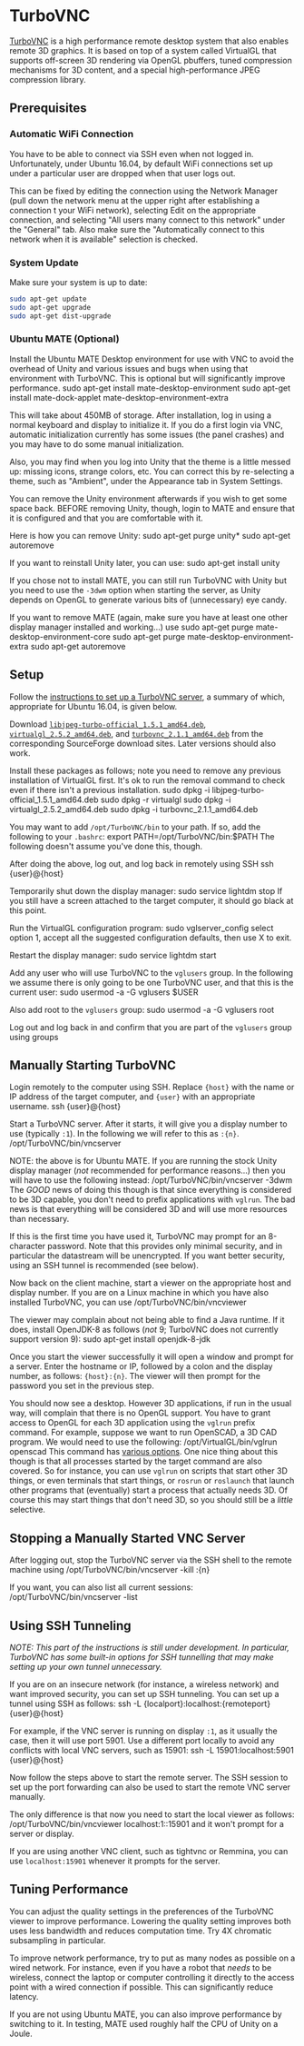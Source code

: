 TurboVNC
========
[TurboVNC][TurboVNC] is a high performance remote desktop system that also
enables remote 3D graphics. It is based on top of a system called VirtualGL
that supports off-screen 3D rendering via OpenGL pbuffers, tuned compression
mechanisms for 3D content, and a special high-performance JPEG compression
library.

Prerequisites
-------------

### Automatic WiFi Connection

You have to be able to connect via SSH even when not logged in. Unfortunately,
under Ubuntu 16.04, by default WiFi connections set up under a particular user
are dropped when that user logs out.

This can be fixed by editing the connection using the Network Manager (pull
down the network menu at the upper right after establishing a connection t
your WiFi network), selecting Edit on the appropriate connection, and selecting
"All users many connect to this network" under the "General" tab. Also make
sure the "Automatically connect to this network when it is available"
selection is checked.

### System Update

Make sure your system is up to date:
```bash
sudo apt-get update
sudo apt-get upgrade
sudo apt-get dist-upgrade
```

### Ubuntu MATE (Optional)

Install the Ubuntu MATE Desktop environment for use with VNC to avoid the
overhead of Unity and various issues and bugs when using that environment with
TurboVNC. This is optional but will significantly improve performance.
    sudo apt-get install mate-desktop-environment 
    sudo apt-get install mate-dock-applet mate-desktop-environment-extra

This will take about 450MB of storage. After installation, log in using a
normal keyboard and display to initialize it. If you do a first login via VNC,
automatic initialization currently has some issues (the panel crashes) and you
may have to do some manual initialization.

Also, you may find when you log into Unity that the theme is a little messed
up: missing icons, strange colors, etc. You can correct this by re-selecting a
theme, such as "Ambient", under the Appearance tab in System Settings.

You can remove the Unity environment afterwards if you wish to get some space
back. BEFORE removing Unity, though, login to MATE and ensure that it is 
configured and that you are comfortable with it.

Here is how you can remove Unity:
    sudo apt-get purge unity*
    sudo apt-get autoremove

If you want to reinstall Unity later, you can use:
    sudo apt-get install unity
 
If you chose not to install MATE, you can still run TurboVNC with Unity
but you need to use the `-3dwm` option when starting the server, as Unity
depends on OpenGL to generate various bits of (unnecessary) eye candy.

If you want to remove MATE (again, make sure you have at least one other
display manager installed and working...) use
    sudo apt-get purge mate-desktop-environment-core
    sudo apt-get purge mate-desktop-environment-extra
    sudo apt-get autoremove

Setup
-----
Follow the [instructions to set up a TurboVNC server][TurboVNC_UG],
a summary of which, appropriate for Ubuntu 16.04, is given below. 

Download 
[`libjpeg-turbo-official_1.5.1_amd64.deb`][TurboJPEG_deb],
[`virtualgl_2.5.2_amd64.deb`][VGL_deb], and 
[`turbovnc_2.1.1_amd64.deb`][TurboVNC_deb] from the corresponding
SourceForge download sites. Later versions should also work.

Install these packages as follows; note you need to remove any previous 
installation of VirtualGL first. It's ok to run the removal command to
check even if there isn't a previous installation.
    sudo dpkg -i libjpeg-turbo-official_1.5.1_amd64.deb
    sudo dpkg -r virtualgl
    sudo dpkg -i virtualgl_2.5.2_amd64.deb
    sudo dpkg -i turbovnc_2.1.1_amd64.deb

You may want to add `/opt/TurboVNC/bin` to your path. If so, add the
following to your `.bashrc`:
    export PATH=/opt/TurboVNC/bin:$PATH
The following doesn't assume you've done this, though.

After doing the above, log out, and log back in remotely using SSH 
    ssh {user}@{host}

Temporarily shut down the display manager:
    sudo service lightdm stop
If you still have a screen attached to the target computer, it should go
black at this point.

Run the VirtualGL configuration program:
    sudo vglserver_config
select option 1, accept all the suggested configuration defaults, then
use X to exit.

Restart the display manager:
    sudo service lightdm start

Add any user who will use TurboVNC to the `vglusers` group.  In the 
following we assume there is only going to be one TurboVNC user, 
and that this is the current user:
    sudo usermod -a -G vglusers $USER

Also add root to the `vglusers` group:
    sudo usermod -a -G vglusers root

Log out and log back in and confirm that you are part of the `vglusers`
group using
    groups

Manually Starting TurboVNC
--------------------------
Login remotely to the computer using SSH. Replace `{host}` with the name or
IP address of the target computer, and `{user}` with an appropriate username.
    ssh {user}@{host}

Start a TurboVNC server. After it starts, it will give you a display number to
use (typically `:1`).  In the following we will refer to this as `:{n}`.
    /opt/TurboVNC/bin/vncserver

NOTE: the above is for Ubuntu MATE.  If you are running the stock Unity 
display manager (_not_ recommended for performance reasons...) then you will
have to use the following instead:
    /opt/TurboVNC/bin/vncserver -3dwm
The _GOOD_ news of doing this though is that since everything is considered to
be 3D capable, you don't need to prefix applications with `vglrun`.  The bad
news is that everything will be considered 3D and will use more resources than
necessary.

If this is the first time you have used it, TurboVNC may prompt for an 8-character
password. Note that this provides only minimal security, and in particular the
datastream will be unencrypted. If you want better security, using an SSH
tunnel is recommended (see below).

Now back on the client machine, start a viewer on the appropriate host and
display number. If you are on a Linux machine in which you have also installed
TurboVNC, you can use
  /opt/TurboVNC/bin/vncviewer

The viewer may complain about not being able to find a Java runtime. If it
does, install OpenJDK-8 as follows (_not_ 9; TurboVNC does not currently support
version 9):
  sudo apt-get install openjdk-8-jdk

Once you start the viewer successfully it will open a window and prompt for a
server. Enter the hostname or IP, followed by a colon and the display number,
as follows: `{host}:{n}`. The viewer will then prompt for the password you set
in the previous step.

You should now see a desktop. However 3D applications, if run in the usual
way, will complain that there is no OpenGL support. You have to grant access to
OpenGL for each 3D application using the `vglrun` prefix command. For example,
suppose we want to run OpenSCAD, a 3D CAD program. We would need to use the
following:
  /opt/VirtualGL/bin/vglrun openscad
This command has [various options][VGLrun]. One nice thing about this though
is that all processes started by the target command are also covered. So for
instance, you can use `vglrun` on scripts that start other 3D things, or even
terminals that start things, or `rosrun` or `roslaunch` that launch other
programs that (eventually) start a process that actually needs 3D. Of course
this may start things that don't need 3D, so you should still be a _little_
selective.

Stopping a Manually Started VNC Server
--------------------------------------
After logging out, stop the TurboVNC server via the SSH shell to the remote
machine using
  /opt/TurboVNC/bin/vncserver -kill :{n}

If you want, you can also list all current sessions:
  /opt/TurboVNC/bin/vncserver -list

Using SSH Tunneling
-------------------
_NOTE: This part of the instructions is still under development. In particular,
TurboVNC has some built-in options for SSH tunnelling that may make setting up
your own tunnel unnecessary._

If you are on an insecure network (for instance, a wireless network) and want
improved security, you can set up SSH tunneling. You can set up a tunnel using
SSH as follows:
   ssh -L {localport}:localhost:{remoteport} {user}@{host}

For example, if the VNC server is running on display `:1`, as it usually the
case, then it will use port 5901. Use a different port locally to avoid any
conflicts with local VNC servers, such as 15901:
   ssh -L 15901:localhost:5901 {user}@{host}

Now follow the steps above to start the remote server. The SSH session to set
up the port forwarding can also be used to start the remote VNC server
manually.

The only difference is that now you need to start the local viewer as follows: 
   /opt/TurboVNC/bin/vncviewer localhost:1::15901
and it won't prompt for a server or display.

If you are using another VNC client, such as tightvnc or Remmina, you can use
`localhost:15901` whenever it prompts for the server.

Tuning Performance
------------------
You can adjust the quality settings in the preferences of the TurboVNC viewer
to improve performance. Lowering the quality setting improves both uses less
bandwidth and reduces computation time. Try 4X chromatic subsampling in
particular.

To improve network performance, try to put as many nodes as possible on a wired
network. For instance, even if you have a robot that _needs_ to be wireless,
connect the laptop or computer controlling it directly to the access point with
a wired connection if possible. This can significantly reduce latency.

If you are not using Ubuntu MATE, you can also improve performance by switching to
it. In testing, MATE used roughly half the CPU of Unity on a Joule.


[TurboJPEG_deb]: https://sourceforge.net/projects/libjpeg-turbo/files/1.5.1/libjpeg-turbo-official_1.5.1_amd64.deb/download
[VGL_deb]: https://sourceforge.net/projects/virtualgl/files/2.5.2/virtualgl_2.5.2_amd64.deb
[TurboVNC_deb]: https://sourceforge.net/projects/turbovnc/files/2.1.1/turbovnc_2.1.1_amd64.deb
[TurboVNC]: http://www.turbovnc.org/
[TurboVNC_UG]: http://www.virtualgl.org/vgldoc/2_1_1/
[VGLrun]: http://www.virtualgl.org/vgldoc/2_1_1/#Advanced_Configuration



